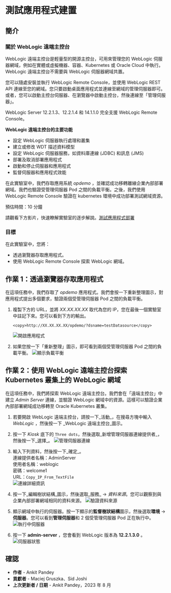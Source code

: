 # 測試應用程式建置

## 簡介

### 關於 WebLogic 遠端主控台

WebLogic 遠端主控台是輕量型的開源主控台，可用來管理您的 WebLogic 伺服器網域，例如在實體或虛擬機器、容器、Kubernetes 或 Oracle Cloud 中執行。WebLogic 遠端主控台不需要與 WebLogic 伺服器網域共置。

您可以隨處安裝並執行 WebLogic Remote Console，並使用 WebLogic REST API 連線至您的網域。您只要啟動桌面應用程式並連線至網域的管理伺服器即可。或者，您可以啟動主控台伺服器、在瀏覽器中啟動主控台，然後連線至「管理伺服器」。

WebLogic Server 12.2.1.3、12.2.1.4 和 14.1.1.0 完全支援 WebLogic Remote Console。

**WebLogic 遠端主控台的主要功能**

*   設定 WebLogic 伺服器執行處理和叢集
*   建立或修改 WDT 描述資料模型
*   設定 WebLogic 伺服器服務，如資料庫連線 (JDBC) 和訊息 (JMS)
*   部署及取消部署應用程式
*   啟動和停止伺服器和應用程式
*   監督伺服器和應用程式效能

在此實驗室中，我們存取應用系統 _opdemo_ ，並確認成功移轉離線企業內部部署網域。我們也驗證受管理伺服器 Pod 之間的負載平衡。之後，我們使用 WebLogic Remote Console 驗證在 kubernetes 環境中成功部署測試網域資源。

預估時間：10 分鐘

請觀看下方影片，快速瞭解實驗室的逐步解說。[測試應用程式部署](videohub:1_1khcsrbq)

### 目標

在此實驗室中，您將：

*   透過瀏覽器存取應用程式。
*   使用 WebLogic Remote Console 探索 WebLogic 網域。

## 作業 1：透過瀏覽器存取應用程式

在這項任務中，我們存取了 _opdemo_ 應用程式。我們會按一下重新整理圖示，對應用程式提出多個要求，驗證兩個受管理伺服器 Pod 之間的負載平衡。

1.  複製下方的 URL，並將 _XX.XX.XX.XX_ 取代為您的 IP，您在最後一個實驗室中註記下來。您可以看到下方的輸出。
    
        <copy>http://XX.XX.XX.XX/opdemo/?dsname=testDatasource</copy>
        
    
    ![開啟應用程式](images/open-application.png)
    
2.  如果您按一下「重新整理」圖示，即可看到兩個受管理伺服器 Pod 之間的負載平衡。 ![顯示負載平衡](images/show-load-balancing.png)
    

## 作業 2：使用 WebLogic 遠端主控台探索 Kubernetes 叢集上的 WebLogic 網域

在這項任務中，我們將探索 WebLogic 遠端主控台。我們會在「遠端主控台」中建立 _Admin Server_ 連線，並驗證 WebLogic 網域中的資源。這樣可以驗證企業內部部署網域成功移轉至 Oracle Kubernetes 叢集。

1.  若要開啟 WebLogic 遠端主控台，請按一下_活動_，在搜尋方塊中輸入 _WebLogic_ ，然後按一下 _WebLogic 遠端主控台_圖示。
    
2.  按一下 _Kiosk_ 底下的 `Three dots`，然後選取_新增管理伺服器連線提供者_，然後按一下_選擇_。 ![管理伺服器連線](images/adminserver-connection.png)
    
3.  輸入下列資料，然後按一下_確定_。  
    連線提供者名稱：AdminServer  
    使用者名稱：weblogic  
    密碼：welcome1  
    URL：`Copy_IP_From_TextFile`  
    ![連線詳細資訊](images/connection-details.png)
    
4.  按一下_編輯樹狀結構_圖示，然後選取_服務_ -> _資料來源_。您可以觀察到與企業內部部署網域相同的資料來源。 ![驗證資料來源](images/verify-datasources.png)
    
5.  顯示網域中執行的伺服器。按一下顯示的**監督樹狀結構**圖示，然後選取**環境** -> **伺服器**。您可以看到**管理伺服器**和 2 個受管理伺服器 Pod 正在執行中。 ![執行中伺服器](images/running-server-status.png)
    
6.  按一下 **admin-server** ，您會看到 WebLogic 版本為 **12.2.1.3.0** 。 ![伺服器狀態](images/wls-version.png)
    

## 確認

*   **作者** - Ankit Pandey
*   **貢獻者** - Maciej Gruszka、Sid Joshi
*   **上次更新者 / 日期** - Ankit Pandey，2023 年 8 月